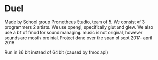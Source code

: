 # Duel

Made by School group Prometheus Studio, team of 5. 
We consist of 3 programmers 2 artists.
We use opengl, specifically glut and glew.
We also use a bit of fmod for sound managing.
music is not original, however sounds are mostly orginial.
Project done over the span of sept 2017- april 2018

Run in 86 bit instead of 64 bit (caused by fmod api)